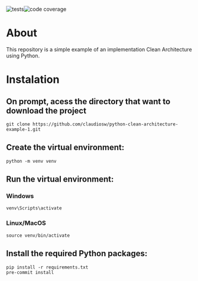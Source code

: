 ![tests](https://github.com/claudiosw/python-clean-architecture-example/workflows/pytesting/badge.svg)![code coverage](https://raw.githubusercontent.com/claudiosw/python-clean-architecture-example/coverage-badge/coverage.svg?raw=true)

# About

This repository is a simple example of an implementation Clean Architecture using Python.

# Instalation

## On prompt, acess the directory that want to download the project
```
git clone https://github.com/claudiosw/python-clean-architecture-example-1.git
```

## Create the virtual environment:
```
python -m venv venv

```

## Run the virtual environment:
### Windows
```
venv\Scripts\activate

```
### Linux/MacOS
```
source venv/bin/activate
```

## Install the required Python packages:
```
pip install -r requirements.txt
pre-commit install
```
